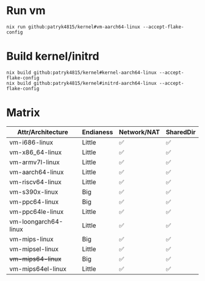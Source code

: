 
# Run vm
```
nix run github:patryk4815/kernel#vm-aarch64-linux --accept-flake-config
```

# Build kernel/initrd
```
nix build github:patryk4815/kernel#kernel-aarch64-linux --accept-flake-config
nix build github:patryk4815/kernel#initrd-aarch64-linux --accept-flake-config
```

# Matrix
| Attr/Architecture    | Endianess | Network/NAT | SharedDir |
|----------------------|-----------|-------------|------------|
| vm-i686-linux        | Little    | ✅          | ✅         |
| vm-x86_64-linux      | Little    | ✅          | ✅         |
| vm-armv7l-linux      | Little    | ✅          | ✅         |
| vm-aarch64-linux     | Little    | ✅          | ✅         |
| vm-riscv64-linux     | Little    | ✅          | ✅         |
| vm-s390x-linux       | Big       | ✅          | ✅         |
| vm-ppc64-linux       | Big       | ✅          | ✅         |
| vm-ppc64le-linux     | Little    | ✅          | ✅         |
| vm-loongarch64-linux | Little    | ✅          | ✅         |
| vm-mips-linux        | Big       | ✅          | ✅         |
| vm-mipsel-linux      | Little    | ✅          | ✅         |
| ~~vm-mips64-linux~~  | Big       | ✅          | ✅         |
| vm-mips64el-linux    | Little    | ✅          | ✅         |
